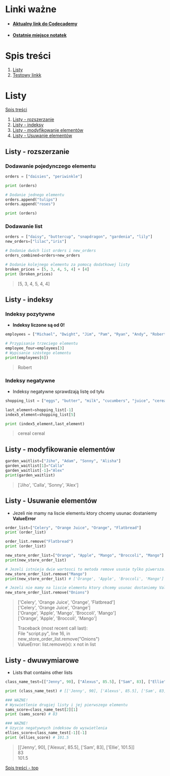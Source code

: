 # Linki ważne
- #### [Aktualny link do Codecademy](https://www.codecademy.com/courses/learn-python-3/lessons/create-python-list/exercises/modifying-list-elements)

- #### [Ostatnie miejsce notatek](https://www.codecademy.com/courses/learn-python-3/lessons/create-python-list/exercises/modifying-2-d-lists)



# Spis treści 

1. [Listy](#listy)
1. [Testowy linkk](#Testowy)

# Listy 
[Spis treści](#spis-treści)

1. [Listy - rozszerzanie](#Listy---rozszerzanie)
1. [Listy - indeksy](#Listy---indeksy)
1. [Listy - modyfikowanie elementów](#Listy---modyfikowanie-elementów)
1. [Listy - Usuwanie elementów](#Listy---Usuwanie-elementów)


## Listy - rozszerzanie
### Dodawanie pojedynczego elementu
```python
orders = ["daisies", "periwinkle"]

print (orders)

# Dodanie jednego elementu
orders.append("tulips")
orders.append("roses")

print (orders)

```

### Dodawanie list
```python
orders = ["daisy", "buttercup", "snapdragon", "gardenia", "lily"]
new_orders=["lilac","iris"]

# Dodanie dwóch list orders i new_orders
orders_combined=orders+new_orders

# Dodanie kolejnego elementu za pomocą dodatkowej listy
broken_prices = [5, 3, 4, 5, 4] + [4]
print (broken_prices)
```
> [5, 3, 4, 5, 4, 4]


## Listy - indeksy

### Indeksy pozytywne
- **Indeksy liczone są od 0!**
```python
employees = ["Michael", "Dwight", "Jim", "Pam", "Ryan", "Andy", "Robert"]

# Przypisanie trzeciego elementu 
employee_four=employees[3]
# Wypisanie szóstego elementu
print(employees[6])
```
> Robert

### Indeksy negatywne 
- Indeksy negatywne sprawdzają listę od tyłu
```python
shopping_list = ["eggs", "butter", "milk", "cucumbers", "juice", "cereal"]

last_element=shopping_list[-1]
index5_element=shopping_list[5]

print (index5_element,last_element)
```
>cereal cereal


## Listy - modyfikowanie elementów
```python
garden_waitlist=["Jiho", "Adam", "Sonny", "Alisha"]
garden_waitlist[1]="Calla"
garden_waitlist[-1]="Alex"
print(garden_waitlist)
```
>['Jiho', 'Calla', 'Sonny', 'Alex']


## Listy -  Usuwanie elementów
- Jezeli nie mamy na liscie elementu ktory chcemy usunac dostaniemy **ValueError**

```python
order_list=["Celery", "Orange Juice", "Orange", "Flatbread"]
print (order_list)

order_list.remove("Flatbread")
print (order_list)

new_store_order_list=["Orange", "Apple", "Mango", "Broccoli", "Mango"]
print(new_store_order_list)

# Jezeli istnieja dwie wartosci to metoda remove usunie tylko piwersza!
new_store_order_list.remove("Mango")
print(new_store_order_list) # ['Orange', 'Apple', 'Broccoli', 'Mango']

# Jezeli nie mamy na liscie elementu ktory chcemy usunac dostaniemy ValueError
new_store_order_list.remove("Onions")
```
>['Celery', 'Orange Juice', 'Orange', 'Flatbread']  
['Celery', 'Orange Juice', 'Orange']  
['Orange', 'Apple', 'Mango', 'Broccoli', 'Mango']  
['Orange', 'Apple', 'Broccoli', 'Mango']  
> 
> Traceback (most recent call last):  
  File "script.py", line 16, in <module>  
    new_store_order_list.remove("Onions")  
ValueError: list.remove(x): x not in list  
  

## Listy - dwuwymiarowe 
- Lists that contains other lists  

```python
class_name_test=[["Jenny", 90], ["Alexus", 85.5], ["Sam", 83], ["Ellie", 101.5]]

print (class_name_test) # [['Jenny', 90], ['Alexus', 85.5], ['Sam', 83], ['Ellie', 101.5]]

### WAZNE!
# Wyswietlenie drugiej listy i jej pierwszego elementu
sams_score=class_name_test[2][1]
print (sams_score) # 83

### WAZNE!
# Uzycie negatywnych indeksow do wyswietlenia
ellies_score=class_name_test[-1][-1]
print (ellies_score) # 101.5
```

>[['Jenny', 90], ['Alexus', 85.5], ['Sam', 83], ['Ellie', 101.5]]  
83  
101.5  











[Spis treści - top](#spis-treści)
